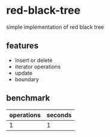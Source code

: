 # red-black-tree

simple implementation of red black tree 

## features

- insert or delete
- iterator operations
- update
- boundary

## benchmark

|operations|seconds|
|:-|:-|
|1|1|
